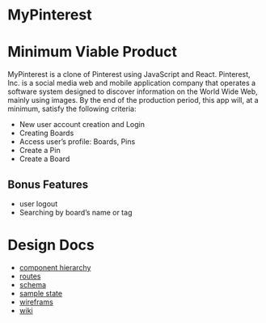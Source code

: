 # MyPinterest

# Minimum Viable Product

MyPinterest is a clone of Pinterest using JavaScript and React.
Pinterest, Inc. is a social media web and mobile application company that operates a software system designed to discover information on the World Wide Web, mainly using images. By the end of the production period, this app will, at a minimum, satisfy the following criteria:

- New user account creation and Login
- Creating Boards
- Access user’s profile: Boards, Pins
- Create a Pin
- Create a Board

## Bonus Features

- user logout
- Searching by board’s name or tag

# Design Docs

- [component hierarchy](https://github.com/khakimorteza/MyPinterest/blob/master/docs/components.md)
- [routes](https://github.com/khakimorteza/MyPinterest/blob/master/docs/routes.md)
- [schema](https://github.com/khakimorteza/MyPinterest/blob/master/docs/schema.md)
- [sample state](https://github.com/khakimorteza/MyPinterest/blob/master/docs/sample_state.md)
- [wireframs](https://github.com/khakimorteza/MyPinterest/wiki/wireframes)
- [wiki](https://github.com/khakimorteza/MyPinterest/wiki)
